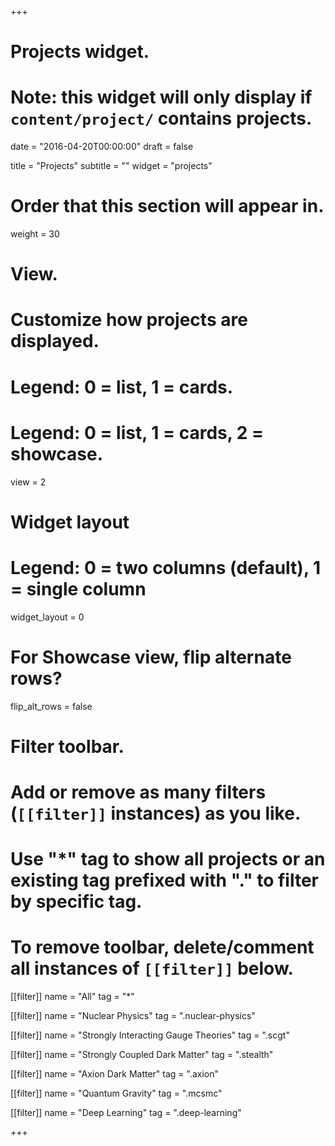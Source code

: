 +++
# Projects widget.
# Note: this widget will only display if `content/project/` contains projects.

date = "2016-04-20T00:00:00"
draft = false

title = "Projects"
subtitle = ""
widget = "projects"

# Order that this section will appear in.
weight = 30

# View.
# Customize how projects are displayed.
# Legend: 0 = list, 1 = cards.
# Legend: 0 = list, 1 = cards, 2 = showcase.
view = 2

# Widget layout
# Legend: 0 = two columns (default), 1 = single column
widget_layout = 0

# For Showcase view, flip alternate rows?
flip_alt_rows = false

# Filter toolbar.
# Add or remove as many filters (`[[filter]]` instances) as you like.
# Use "*" tag to show all projects or an existing tag prefixed with "." to filter by specific tag.
# To remove toolbar, delete/comment all instances of `[[filter]]` below.
[[filter]]
  name = "All"
  tag = "*"

[[filter]]
  name = "Nuclear Physics"
  tag = ".nuclear-physics"

[[filter]]
  name = "Strongly Interacting Gauge Theories"
  tag = ".scgt"

[[filter]]
  name = "Strongly Coupled Dark Matter"
  tag = ".stealth"

[[filter]]
  name = "Axion Dark Matter"
  tag = ".axion"

[[filter]]
  name = "Quantum Gravity"
  tag = ".mcsmc"

[[filter]]
  name = "Deep Learning"
  tag = ".deep-learning"

+++

